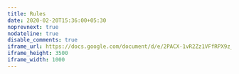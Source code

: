 ```yaml
---
title: Rules
date: 2020-02-20T15:36:00+05:30
noprevnext: true
nodateline: true
disable_comments: true
iframe_url: https://docs.google.com/document/d/e/2PACX-1vR2Zz1VFfRPX9z_WQOlRSno9bhWq9X_Il9lZ522cbho__UOTR_vutRvazSUrp81tO7N475kxhVR4z08/pub?embedded=true
iframe_height: 3500
iframe_width: 1000
---
```

